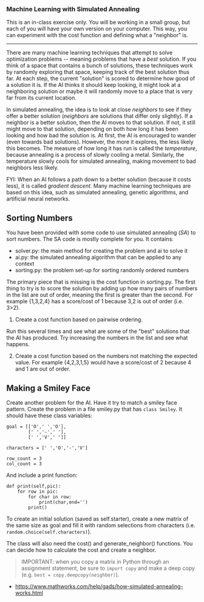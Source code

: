 ### Machine Learning with Simulated Annealing

This is an in-class exercise only. You will be working in a small group, but each of you will have your own version on your computer. This way, you can experiment with the cost function and defining what a "neighbor" is.

<hr>

There are many machine learning techniques that attempt to solve optimization problems -- meaning problems that have a _best_ solution. If you think of a space that contains a bunch of solutions, these techniques work by randomly exploring that space, keeping track of the best solution thus far. At each step, the current "solution" is scored to determine how good of a solution it is. If the AI thinks it should keep looking, it might look at a neighboring solution or maybe it will randomly move to a place that is very far from its current location.

In simulated annealing, the idea is to look at close _neighbors_ to see if they offer a better solution (_neighbors_ are solutions that differ only slightly). If a neighbor is a better solution, then the AI moves to that solution. If not, it still might move to that solution, depending on both how long it has been looking and how bad the solution is. At first, the AI is encouraged to wander (even towards bad solutions). However, the more it explores, the less likely this becomes. The measure of how long it has run is called the _temperature_, because annealing is a process of slowly cooling a metal. Similarly, the temperature slowly cools for simulated annealing, making movement to bad neighbors less likely.

FYI: When an AI follows a path down to a better solution (because it costs less), it is called _gradient descent_. Many machine learning techniques are based on this idea, such as simulated annealing, genetic algorithms, and artificial neural networks.

## Sorting Numbers

You have been provided with some code to use simulated annealing (_SA_) to sort numbers. The SA code is mostly complete for you. It contains:

- solver.py: the main method for creating the problem and ai to solve it
- ai.py: the simulated annealing algorithm that can be applied to any context
- sorting.py: the problem set-up for sorting randomly ordered numbers

The primary piece that is missing is the cost function in sorting.py. The first thing to try is to score the solution by adding up how many pairs of numbers in the list are out of order, meaning the first is greater than the second. For example {1,3,2,4} has a score/cost of 1 because 3,2 is out of order (i.e. 3>2).

1. Create a cost function based on pairwise ordering.

Run this several times and see what are some of the "best" solutions that the AI has produced. Try increasing the numbers in the list and see what happens.

2. Create a cost function based on the numbers not matching the expected value. For example {4,2,3,1,5} would have a score/cost of 2 because 4 and 1 are out of order.

## Making a Smiley Face

Create another problem for the AI. Have it try to match a smiley face pattern. Create the problem in a file smiley.py that has `class Smiley`. It should have these class variables:

```
goal = [['O',' ','O'],
        [' ','-',' '],
        [' ','V',' ']]

characters = [' ','O','-','V']

row_count = 3
col_count = 3
```

And include a print function:
```
def print(self,pic):
    for row in pic:
        for char in row:
            print(char,end='')
        print()
```

To create an initial solution (saved as self.starter), create a new matrix of the same size as goal and fill it with random selections from characters (i.e. `random.choice(self.characters)`).

The class will also need the cost() and generate\_neighbor() functions. You can decide how to calculate the cost and create a neighbor.

> IMPORTANT: when you copy a matrix in Python through an assignment statement, be sure to `import copy` and make a deep copy (e.g. `best = copy.deepcopy(neighbor)`).

- https://www.mathworks.com/help/gads/how-simulated-annealing-works.html

            

